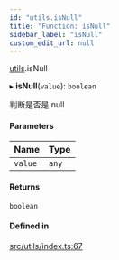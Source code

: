 ```yaml
---
id: "utils.isNull"
title: "Function: isNull"
sidebar_label: "isNull"
custom_edit_url: null
---
```


[utils](../namespaces/utils.md).isNull

▸ **isNull**(`value`): `boolean`

判断是否是 null

#### Parameters

| Name | Type |
| :------ | :------ |
| `value` | `any` |

#### Returns

`boolean`

#### Defined in

[src/utils/index.ts:67](https://github.com/sakitam-gis/vis-engine/blob/master/src/utils/index.ts#L67)
